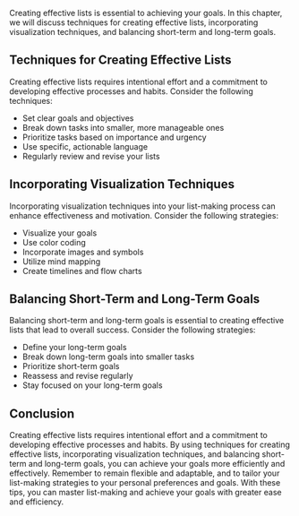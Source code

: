 
Creating effective lists is essential to achieving your goals. In this chapter, we will discuss techniques for creating effective lists, incorporating visualization techniques, and balancing short-term and long-term goals.

Techniques for Creating Effective Lists
---------------------------------------

Creating effective lists requires intentional effort and a commitment to developing effective processes and habits. Consider the following techniques:

* Set clear goals and objectives
* Break down tasks into smaller, more manageable ones
* Prioritize tasks based on importance and urgency
* Use specific, actionable language
* Regularly review and revise your lists

Incorporating Visualization Techniques
--------------------------------------

Incorporating visualization techniques into your list-making process can enhance effectiveness and motivation. Consider the following strategies:

* Visualize your goals
* Use color coding
* Incorporate images and symbols
* Utilize mind mapping
* Create timelines and flow charts

Balancing Short-Term and Long-Term Goals
----------------------------------------

Balancing short-term and long-term goals is essential to creating effective lists that lead to overall success. Consider the following strategies:

* Define your long-term goals
* Break down long-term goals into smaller tasks
* Prioritize short-term goals
* Reassess and revise regularly
* Stay focused on your long-term goals

Conclusion
----------

Creating effective lists requires intentional effort and a commitment to developing effective processes and habits. By using techniques for creating effective lists, incorporating visualization techniques, and balancing short-term and long-term goals, you can achieve your goals more efficiently and effectively. Remember to remain flexible and adaptable, and to tailor your list-making strategies to your personal preferences and goals. With these tips, you can master list-making and achieve your goals with greater ease and efficiency.
